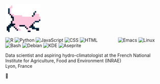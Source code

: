 <div align="left"> 
  
<img src="./chat_marche.gif" width="110px"/>
  
![R](https://img.shields.io/badge/R-006466?logo=R&logoColor=white)
![Python](https://img.shields.io/badge/Python-0b9ea8?logo=Python&logoColor=white)
![JavaScript](https://img.shields.io/badge/JavaScript-56CFE1?logo=JavaScript&logoColor=white)
![CSS](https://img.shields.io/badge/CSS-80FFDB?logo=CSS3&logoColor=white)
![HTML](https://img.shields.io/badge/HTML-efffb3?logo=HTML5&logoColor=white) 
&emsp;&emsp;&emsp;&emsp;
![Emacs](https://img.shields.io/badge/Emacs-rgba(0,0,0,0)?logo=gnuemacs&logoColor=white)
![Linux](https://img.shields.io/badge/Linux-rgba(0,0,0,0)?logo=linux&logoColor=white)
![Bash](https://img.shields.io/badge/Bash-rgba(0,0,0,0)?logo=gnubash&logoColor=white)
![Debian](https://img.shields.io/badge/Debian-rgba(0,0,0,0)?logo=debian&logoColor=white)
![KDE](https://img.shields.io/badge/KDE-rgba(0,0,0,0)?logo=kde&logoColor=white)
![Aseprite](https://img.shields.io/badge/Aseprite-rgba(0,0,0,0)?logo=aseprite&logoColor=white)

Data scientist and aspiring hydro-climatologist at the French National Institute for Agriculture, Food and Environment (INRAE) </br>
Lyon, France

🌱
</div>
